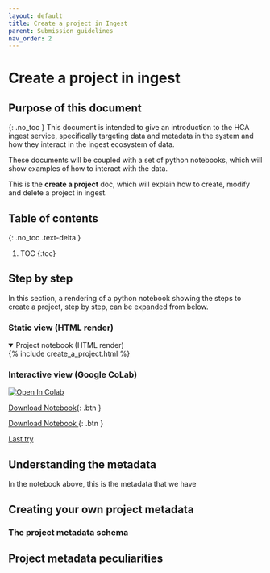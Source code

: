```yaml
---
layout: default
title: Create a project in Ingest
parent: Submission guidelines
nav_order: 2
---
```

# Create a project in ingest 

## Purpose of this document
{: .no_toc }
This document is intended to give an introduction to the HCA ingest service, specifically targeting data and metadata in
the system and how they interact in the ingest ecosystem of data.

These documents will be coupled with a set of python notebooks, which will show examples of how to interact with the data.

This is the **create a project** doc, which will explain how to create, modify and delete a project in ingest.

## Table of contents
{: .no_toc .text-delta }

1. TOC
{:toc}

## Step by step

In this section, a rendering of a python notebook showing the steps to create a project, step by step, can be expanded
from below. 

### Static view (HTML render)

<details open markdown="block">
<summary>
Project notebook (HTML render)
</summary>
{% include create_a_project.html %}
</details>

### Interactive view (Google CoLab)

<a href="https://colab.research.google.com/github/ebi-ait/hca-ebi-dev-team/blob/feature%2Fdcp-834-programmatic-submissions/scripts/programmatic_submissions/programmatic_submissions.ipynb" target="_parent"><img src="https://colab.research.google.com/assets/colab-badge.svg" alt="Open In Colab"/></a>

[Download Notebook](pathname://../../notebooks/1_create_project/programmatic_submissions.ipynb){: .btn }

<a download="programmatic_submissions.ipynb" href="https://raw.githubusercontent.com/ebi-ait/ingest-programmatic-submissions/main/notebooks/1_create_project/programmatic_submissions.ipynb">
Download Notebook </a>{: .btn }

<a target="_blank" href="https://raw.githubusercontent.com/ebi-ait/ingest-programmatic-submissions/main/notebooks/1_create_project/programmatic_submissions.ipynb" download="programmatic_submissions.ipynb">Last try</a>

## Understanding the metadata

In the notebook above, this is the metadata that we have

## Creating your own project metadata

### The project metadata schema

## Project metadata peculiarities

